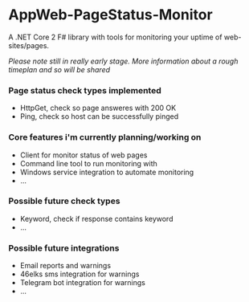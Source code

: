 # AppWeb-PageStatus-Monitor
A .NET Core 2 F# library with tools for monitoring your uptime of web-sites/pages.

*Please note still in really early stage. More information about a rough timeplan and so will be shared*

### Page status check types implemented ###
* HttpGet, check so page answeres with 200 OK
* Ping, check so host can be successfully pinged

### Core features i'm currently planning/working on ###
* Client for monitor status of web pages
* Command line tool to run monitoring with
* Windows service integration to automate monitoring
* ...

### Possible future check types ###
* Keyword, check if response contains keyword
* ...

### Possible future integrations ###
* Email reports and warnings
* 46elks sms integration for warnings
* Telegram bot integration for warnings
* ...
